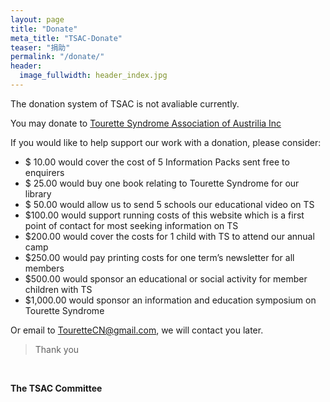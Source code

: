 ```yaml
---
layout: page
title: "Donate"
meta_title: "TSAC-Donate"
teaser: "捐助"
permalink: "/donate/"
header:
  image_fullwidth: header_index.jpg
---
```


The donation system of TSAC is not avaliable currently.

You may donate to [Tourette Syndrome Association of Austrilia Inc](http://www.tourette.org.au/fundraising-donations/donations/)

If you would like to help support our work with a donation, please consider:

- $ 10.00 would cover the cost of 5 Information Packs sent free to enquirers
- $ 25.00 would buy one book relating to Tourette Syndrome for our library
- $ 50.00 would allow us to send 5 schools our educational video on TS
- $100.00 would support running costs of this website which is a first point of contact for most seeking information on TS
- $200.00 would cover the costs for 1 child with TS to attend our annual camp
- $250.00 would pay printing costs for one term’s newsletter for all members
- $500.00 would sponsor an educational or social activity for member children with TS
- $1,000.00 would sponsor an information and education symposium on Tourette Syndrome

Or email to TouretteCN@gmail.com, we will contact you later.

> Thank you

<br>

**The TSAC Committee**
